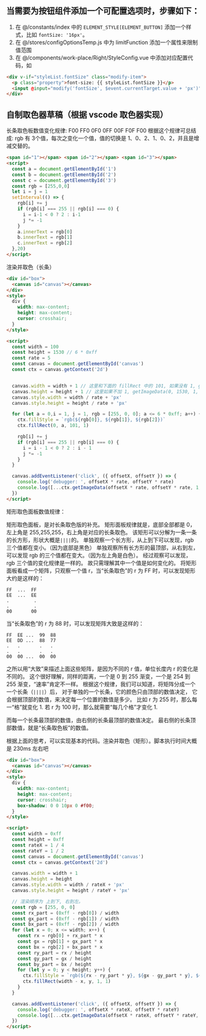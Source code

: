 ## 当需要为按钮组件添加一个可配置选项时，步骤如下：

1. 在 @/constants/index 中的 `ELEMENT_STYLE[ELEMENT_BUTTON]` 添加一个样式，比如 `fontSize: '16px'`。
2. 在 @/stores/configOptionsTemp.js 中为 limitFunction 添加一个属性来限制值范围
3. 在 @/components/work-place/Right/StyleConfig.vue 中添加对应配置代码，如

  ```html
  <div v-if="styleList.fontSize" class="modify-item">
    <p class="property">font-size: {{ styleList.fontSize }}</p>
    <input @input="modify('fontSize', $event.currentTarget.value + 'px')" class="value" type="range" :value="Number.parseFloat(styleList.fontSize)" :min="styleLimit.fontSize.min" :max="styleLimit.fontSize.max" />
  </div>
  ```

## 自制取色器草稿（根据 vscode 取色器实现）

长条取色板数值变化规律:
F00
FF0
0F0
0FF
00F
F0F
F00
根据这个规律可总结成: rgb 有 3个值，每次之变化一个值，值的切换是 1、0、2、1、0、2，并且是增减交替的。
```html
<span id="1"></span> <span id="2"></span> <span id="3"></span>
<script>
  const a = document.getElementById('1')
  const b = document.getElementById('2')
  const c = document.getElementById('3')
  const rgb = [255,0,0]
  let i = j = 1
  setInterval(() => {
    rgb[i] += j
    if (rgb[i] === 255 || rgb[i] === 0) {
      i = i-1 < 0 ? 2 : i-1
      j *= -1
    }
    a.innerText = rgb[0]
    b.innerText = rgb[1]
    c.innerText = rgb[2]
  },20)
</script>
```

渲染并取色（长条）
```html
<div id="box">
  <canvas id="canvas"></canvas>
</div>
<style>
  div {
    width: max-content;
    height: max-content;
    cursor: crosshair;
  }
</style>

<script>
  const width = 100
  const height = 1530 // 6 * 0xff
  const rate = 5
  const canvas = document.getElementById('canvas')
  const ctx = canvas.getContext('2d')


  canvas.width = width + 1 // 这里和下面的 fillRect 中的 101, 如果没有 1, getImageData(100, 0, 1, 1) 会获取到 [0,0,0,0]
  canvas.height = height + 1 // 这里如果不加 1, getImageData(0, 1530, 1, 1) 会获取到 [0,0,0,0]
  canvas.style.width = width / rate + 'px'
  canvas.style.height = height / rate + 'px'

  for (let a = 0,i = 1, j = 1, rgb = [255, 0, 0]; a <= 6 * 0xff; a++) {
    ctx.fillStyle = `rgb(${rgb[0]}, ${rgb[1]}, ${rgb[2]})`
    ctx.fillRect(0, a, 101, 1)

    rgb[i] += j
    if (rgb[i] === 255 || rgb[i] === 0) {
      i = i - 1 < 0 ? 2 : i - 1
      j *= -1
    }
  }

  canvas.addEventListener('click', ({ offsetX, offsetY }) => {
    console.log('debugger: ', offsetX * rate, offsetY * rate)
    console.log([...ctx.getImageData(offsetX * rate, offsetY * rate, 1, 1).data])
  })
</script>
```

矩形取色面板数值规律：

  矩形取色面板，是对长条取色版的补充。
  矩形面板规律就是，底部全部都是 0，左上角是 255,255,255，右上角是对应的长条取色。
  该矩形可以分解为一条一条的长方形，形状大概是`||||`的。
  单独观察一个长方形，从上到下可以发现，rgb 三个值都在变小。（因为底部是黑色）
  单独观察所有长方形的最顶部，从右到左，可以发现 rgb 的三个值都在变大。（因为左上角是白色）。
  经过观察可以发现，rgb 三个值的变化规律是一样的。
  故只需理解其中一个值是如何变化的。
  将矩形面板看成一个矩阵，只观察一个值 r，当“长条取色”的 r 为 FF 时，可以发现矩形大约是这样的：
  ```
  FF  ...  FF
  EE  ...  EE
  .         .
  .         .
  00       00
  ```
  当“长条取色”的 r 为 88 时，可以发现矩阵大致是这样的：
  ```
  FF  EE ...  99  88
  EE  DD ...  88  77
  .   .       .   .
  .   .       .   .
  00  00 ...  00  00
  ```

  之所以用“大致”来描述上面这些矩阵，是因为不同的 r 值，单位长度内 r 的变化是不同的。
  这个很好理解，同样的距离，一个是 0 到 255 渐变，一个是 254 到 255 渐变，“速率”肯定不一样。
  根据这个规律，我们可以知道，将矩阵分成一个一个长条（`||||`）后，
  对于单独的一个长条，它的颜色只由顶部的数值决定，
  它会根据顶部的数值，来决定每一个位置的数值是多少。
  比如 r 为 255 时，那么每一“格”就变化 1.
  若 r 为 100 时，那么就需要“每几个格”才变化 1.

  而每一个长条最顶部的数值，由右侧的长条最顶部的数值决定。
  最右侧的长条顶部数值，就是“长条取色板”的数值。


根据上面的思考，可以实现基本的代码。渲染并取色（矩形）。脚本执行时间大概是 230ms 左右吧
```html
<div id="box">
  <canvas id="canvas"></canvas>
</div>
<style>
  div {
    width: max-content;
    height: max-content;
    cursor: crosshair;
    box-shadow: 0 0 10px 0 #f00;
  }
</style>

<script>
  const width = 0xff
  const height = 0xff
  const rateX = 1 / 4
  const rateY = 1 / 2
  const canvas = document.getElementById('canvas')
  const ctx = canvas.getContext('2d')

  canvas.width = width + 1
  canvas.height = height
  canvas.style.width = width / rateX + 'px'
  canvas.style.height = height / rateY + 'px'

  // 渲染顺序为 上到下, 右到左。
  const rgb = [255, 0, 0]
  const rx_part = (0xff - rgb[0]) / width
  const gx_part = (0xff - rgb[1]) / width
  const bx_part = (0xff - rgb[2]) / width
  for (let x = 0; x <= width; x++) {
    const rx = rgb[0] + rx_part * x
    const gx = rgb[1] + gx_part * x
    const bx = rgb[2] + bx_part * x
    const ry_part = rx / height
    const gy_part = gx / height
    const by_part = bx / height
    for (let y = 0; y < height; y++) {
      ctx.fillStyle = `rgb(${rx - ry_part * y}, ${gx - gy_part * y}, ${bx - by_part * y})`
      ctx.fillRect(width - x, y, 1, 1)
    }
  }

  canvas.addEventListener('click', ({ offsetX, offsetY }) => {
    console.log('debugger: ', offsetX * rateX, offsetY * rateY)
    console.log([...ctx.getImageData(offsetX * rateX, offsetY * rateY, 1, 1).data])
  })
</script>

```